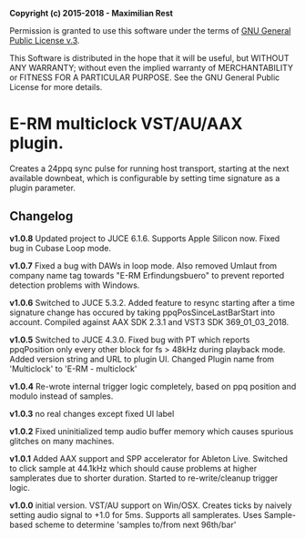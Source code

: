 **Copyright (c) 2015-2018 - Maximilian Rest**

Permission is granted to use this software under the terms of [GNU General Public License v.3](https://www.gnu.org/licenses/gpl-3.0.en.html).

This Software is distributed in the hope that it will be useful, but WITHOUT ANY
WARRANTY; without even the implied warranty of MERCHANTABILITY or FITNESS FOR
A PARTICULAR PURPOSE.  See the GNU General Public License for more details.

# E-RM multiclock VST/AU/AAX plugin.

Creates a 24ppq sync pulse for running host transport, starting at the next 
available downbeat, which is configurable by setting time signature as a
plugin parameter.



## Changelog

**v1.0.8**
Updated project to JUCE 6.1.6. Supports Apple Silicon now. Fixed bug in Cubase Loop mode.

**v1.0.7**
Fixed a bug with DAWs in loop mode. Also removed Umlaut from company name tag towards "E-RM Erfindungsbuero" to prevent reported detection problems with Windows.

**v1.0.6**
Switched to JUCE 5.3.2. Added feature to resync starting after a time signature 
change has occured by taking ppqPosSinceLastBarStart into account.
Compiled against AAX SDK 2.3.1 and VST3 SDK 369_01_03_2018.

**v1.0.5**
Switched to JUCE 4.3.0. Fixed bug with PT which reports ppqPosition only
every other block for fs > 48kHz during playback mode. Added version string
and URL to plugin UI. Changed Plugin name from 'Multiclock' to 'E-RM - multiclock'

**v1.0.4**
Re-wrote internal trigger logic completely, based on ppq position and modulo
instead of samples.

**v1.0.3**
no real changes except fixed UI label

**v1.0.2**
Fixed uninitialized temp audio buffer memory which causes spurious glitches on
many machines.

**v1.0.1** 
Added AAX support and SPP accelerator for Ableton Live. Switched to click 
sample at 44.1kHz which should cause problems at higher samplerates due to
shorter duration. Started to re-write/cleanup trigger logic.

**v1.0.0** initial version. 
VST/AU support on Win/OSX. Creates ticks by naively setting audio signal 
to +1.0 for 5ms. Supports all samplerates. Uses Sample-based scheme to determine
'samples to/from next 96th/bar'


